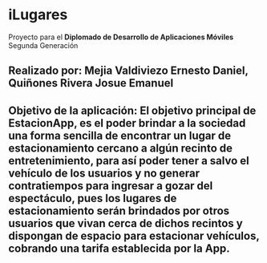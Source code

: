 # iLugares
Proyecto para el **Diplomado de Desarrollo de Aplicaciones Móviles** Segunda Generación
  ## Realizado por: Mejia Valdiviezo Ernesto Daniel, Quiñones Rivera Josue Emanuel
  ## Objetivo de la aplicación: El objetivo principal de EstacionApp, es el poder brindar a la sociedad una forma sencilla de encontrar un lugar de estacionamiento cercano a algún recinto de entretenimiento, para así poder tener a salvo el vehículo de los usuarios  y no generar contratiempos para ingresar a gozar del espectáculo, pues los lugares de estacionamiento serán brindados por otros usuarios que vivan cerca de dichos recintos y dispongan de espacio para estacionar vehículos, cobrando una tarifa establecida por la App. 
